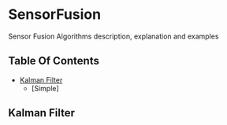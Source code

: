 # SensorFusion
Sensor Fusion Algorithms description, explanation and examples

## Table Of Contents
- [Kalman Filter](#kalman-filter)
    - [Simple]

## Kalman Filter
